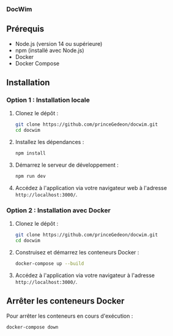 ### DocWim

## Prérequis
- Node.js (version 14 ou supérieure)
- npm (installé avec Node.js)
- Docker
- Docker Compose

## Installation

### Option 1 : Installation locale

1. Clonez le dépôt :
    ```bash
    git clone https://github.com/princeGedeon/docwim.git
    cd docwim
    ```

2. Installez les dépendances :
    ```bash
    npm install
    ```

3. Démarrez le serveur de développement :
    ```bash
    npm run dev
    ```

4. Accédez à l'application via votre navigateur web à l'adresse `http://localhost:3000/`.

### Option 2 : Installation avec Docker

1. Clonez le dépôt :
    ```bash
    git clone https://github.com/princeGedeon/docwim.git
    cd docwim
    ```

2. Construisez et démarrez les conteneurs Docker :
    ```bash
    docker-compose up --build
    ```

3. Accédez à l'application via votre navigateur à l'adresse `http://localhost:3000/`.

## Arrêter les conteneurs Docker

Pour arrêter les conteneurs en cours d'exécution :
```bash
docker-compose down
```
